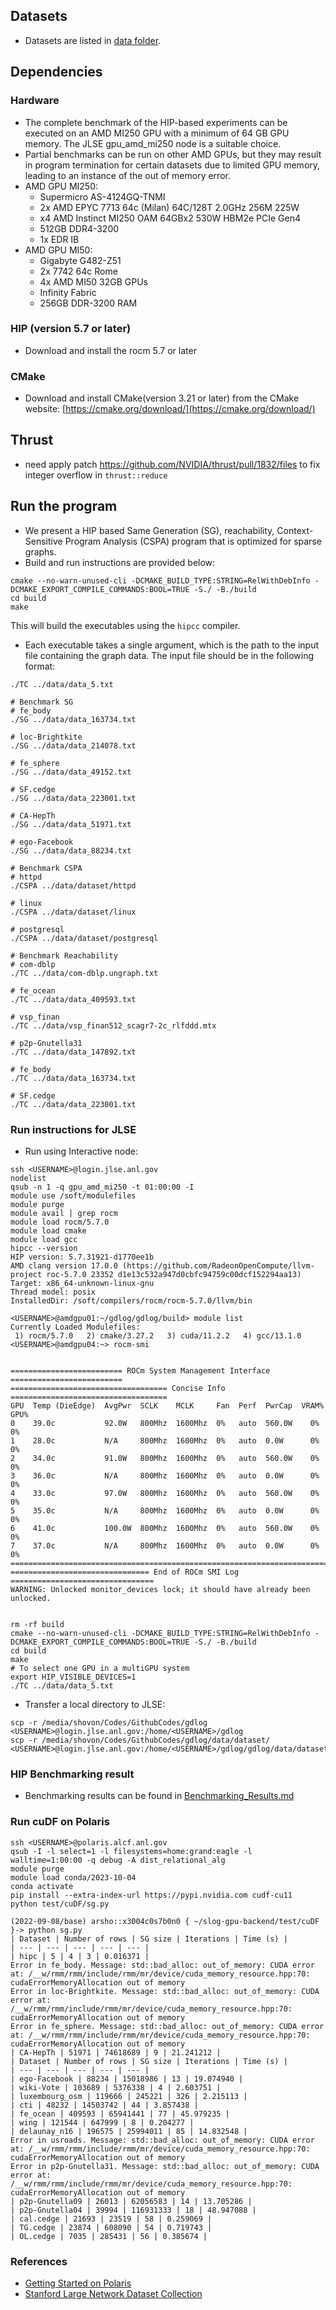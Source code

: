 ## Datasets
- Datasets are listed in [data folder](data).

## Dependencies
### Hardware
- The complete benchmark of the HIP-based experiments can be executed on an AMD MI250 GPU with a minimum of 64 GB GPU memory. The JLSE gpu_amd_mi250 node is a suitable choice.
- Partial benchmarks can be run on other AMD GPUs, but they may result in program termination for certain datasets due to limited GPU memory, leading to an instance of the out of memory error.
- AMD GPU MI250:
  - Supermicro AS-4124GQ-TNMI
  - 2x AMD EPYC 7713 64c (Milan) 64C/128T 2.0GHz 256M 225W
  - x4 AMD Instinct MI250 OAM 64GBx2 530W HBM2e PCIe Gen4
  - 512GB DDR4-3200
  - 1x EDR IB
- AMD GPU MI50:
  - Gigabyte G482-Z51
  - 2x 7742 64c Rome
  - 4x AMD MI50 32GB GPUs
  - Infinity Fabric
  - 256GB DDR-3200 RAM

### HIP (version 5.7 or later)
- Download and install the rocm 5.7 or later
### CMake 
- Download and install CMake(version 3.21 or later) from the CMake website: [https://cmake.org/download/](https://cmake.org/download/)
## Thrust
- need apply patch https://github.com/NVIDIA/thrust/pull/1832/files to fix integer overflow in `thrust::reduce`

## Run the program
- We present a HIP based Same Generation (SG), reachability, Context-Sensitive Program Analysis (CSPA) program that is optimized for sparse graphs.
- Build and run instructions are provided below:
```shell
cmake --no-warn-unused-cli -DCMAKE_BUILD_TYPE:STRING=RelWithDebInfo -DCMAKE_EXPORT_COMPILE_COMMANDS:BOOL=TRUE -S./ -B./build 
cd build
make
```
This will build the executables using the `hipcc` compiler.
- Each executable takes a single argument, which is the path to the input file containing the graph data. The input file should be in the following format:
```shell
./TC ../data/data_5.txt

# Benchmark SG
# fe_body
./SG ../data/data_163734.txt

# loc-Brightkite
./SG ../data/data_214078.txt

# fe_sphere
./SG ../data/data_49152.txt

# SF.cedge
./SG ../data/data_223001.txt

# CA-HepTh
./SG ../data/data_51971.txt

# ego-Facebook
./SG ../data/data_88234.txt

# Benchmark CSPA
# httpd
./CSPA ../data/dataset/httpd

# linux
./CSPA ../data/dataset/linux

# postgresql
./CSPA ../data/dataset/postgresql

# Benchmark Reachability
# com-dblp
./TC ../data/com-dblp.ungraph.txt

# fe_ocean
./TC ../data/data_409593.txt

# vsp_finan
./TC ../data/vsp_finan512_scagr7-2c_rlfddd.mtx

# p2p-Gnutella31
./TC ../data/data_147892.txt

# fe_body
./TC ../data/data_163734.txt

# SF.cedge
./TC ../data/data_223001.txt
```
### Run instructions for JLSE
- Run using Interactive node:
```shell
ssh <USERNAME>@login.jlse.anl.gov
nodelist
qsub -n 1 -q gpu_amd_mi250 -t 01:00:00 -I
module use /soft/modulefiles
module purge
module avail | grep rocm
module load rocm/5.7.0
module load cmake
module load gcc
hipcc --version
HIP version: 5.7.31921-d1770ee1b
AMD clang version 17.0.0 (https://github.com/RadeonOpenCompute/llvm-project roc-5.7.0 23352 d1e13c532a947d0cbfc94759c00dcf152294aa13)
Target: x86_64-unknown-linux-gnu
Thread model: posix
InstalledDir: /soft/compilers/rocm/rocm-5.7.0/llvm/bin

<USERNAME>@amdgpu01:~/gdlog/gdlog/build> module list
Currently Loaded Modulefiles:
 1) rocm/5.7.0   2) cmake/3.27.2   3) cuda/11.2.2   4) gcc/13.1.0 
<USERNAME>@amdgpu04:~> rocm-smi


========================= ROCm System Management Interface =========================
=================================== Concise Info ===================================
GPU  Temp (DieEdge)  AvgPwr  SCLK    MCLK     Fan  Perf  PwrCap  VRAM%  GPU%  
0    39.0c           92.0W   800Mhz  1600Mhz  0%   auto  560.0W    0%   0%    
1    28.0c           N/A     800Mhz  1600Mhz  0%   auto  0.0W      0%   0%    
2    34.0c           91.0W   800Mhz  1600Mhz  0%   auto  560.0W    0%   0%    
3    36.0c           N/A     800Mhz  1600Mhz  0%   auto  0.0W      0%   0%    
4    33.0c           97.0W   800Mhz  1600Mhz  0%   auto  560.0W    0%   0%    
5    35.0c           N/A     800Mhz  1600Mhz  0%   auto  0.0W      0%   0%    
6    41.0c           100.0W  800Mhz  1600Mhz  0%   auto  560.0W    0%   0%    
7    37.0c           N/A     800Mhz  1600Mhz  0%   auto  0.0W      0%   0%    
====================================================================================
=============================== End of ROCm SMI Log ================================
WARNING: Unlocked monitor_devices lock; it should have already been unlocked.


rm -rf build
cmake --no-warn-unused-cli -DCMAKE_BUILD_TYPE:STRING=RelWithDebInfo -DCMAKE_EXPORT_COMPILE_COMMANDS:BOOL=TRUE -S./ -B./build 
cd build
make
# To select one GPU in a multiGPU system
export HIP_VISIBLE_DEVICES=1
./TC ../data/data_5.txt
```
- Transfer a local directory to JLSE:
```shell
scp -r /media/shovon/Codes/GithubCodes/gdlog <USERNAME>@login.jlse.anl.gov:/home/<USERNAME>/gdlog
scp -r /media/shovon/Codes/GithubCodes/gdlog/data/dataset/ <USERNAME>@login.jlse.anl.gov:/home/<USERNAME>/gdlog/gdlog/data/dataset/
```

### HIP Benchmarking result
- Benchmarking results can be found in [Benchmarking_Results.md](Benchmarking_Results.md)

### Run cuDF on Polaris
```shell
ssh <USERNAME>@polaris.alcf.anl.gov
qsub -I -l select=1 -l filesystems=home:grand:eagle -l walltime=1:00:00 -q debug -A dist_relational_alg
module purge
module load conda/2023-10-04
conda activate
pip install --extra-index-url https://pypi.nvidia.com cudf-cu11
python test/cuDF/sg.py

(2022-09-08/base) arsho::x3004c0s7b0n0 { ~/slog-gpu-backend/test/cuDF }-> python sg.py
| Dataset | Number of rows | SG size | Iterations | Time (s) |
| --- | --- | --- | --- | --- |
| hipc | 5 | 4 | 3 | 0.016371 |
Error in fe_body. Message: std::bad_alloc: out_of_memory: CUDA error at: /__w/rmm/rmm/include/rmm/mr/device/cuda_memory_resource.hpp:70: cudaErrorMemoryAllocation out of memory
Error in loc-Brightkite. Message: std::bad_alloc: out_of_memory: CUDA error at: /__w/rmm/rmm/include/rmm/mr/device/cuda_memory_resource.hpp:70: cudaErrorMemoryAllocation out of memory
Error in fe_sphere. Message: std::bad_alloc: out_of_memory: CUDA error at: /__w/rmm/rmm/include/rmm/mr/device/cuda_memory_resource.hpp:70: cudaErrorMemoryAllocation out of memory
| CA-HepTh | 51971 | 74618689 | 9 | 21.241212 |
| Dataset | Number of rows | SG size | Iterations | Time (s) |
| --- | --- | --- | --- | --- |
| ego-Facebook | 88234 | 15018986 | 13 | 19.074940 |
| wiki-Vote | 103689 | 5376338 | 4 | 2.603751 |
| luxembourg_osm | 119666 | 245221 | 326 | 2.215113 |
| cti | 48232 | 14503742 | 44 | 3.857438 |
| fe_ocean | 409593 | 65941441 | 77 | 45.979235 |
| wing | 121544 | 647999 | 8 | 0.204277 |
| delaunay_n16 | 196575 | 25994011 | 85 | 14.832548 |
Error in usroads. Message: std::bad_alloc: out_of_memory: CUDA error at: /__w/rmm/rmm/include/rmm/mr/device/cuda_memory_resource.hpp:70: cudaErrorMemoryAllocation out of memory
Error in p2p-Gnutella31. Message: std::bad_alloc: out_of_memory: CUDA error at: /__w/rmm/rmm/include/rmm/mr/device/cuda_memory_resource.hpp:70: cudaErrorMemoryAllocation out of memory
| p2p-Gnutella09 | 26013 | 62056583 | 14 | 13.705286 |
| p2p-Gnutella04 | 39994 | 116931333 | 18 | 48.947088 |
| cal.cedge | 21693 | 23519 | 58 | 0.259069 |
| TG.cedge | 23874 | 608090 | 54 | 0.719743 |
| OL.cedge | 7035 | 285431 | 56 | 0.385674 |
```


### References
- [Getting Started on Polaris](https://docs.alcf.anl.gov/polaris/getting-started/)
- [Stanford Large Network Dataset Collection](https://snap.stanford.edu/data/index.html)
